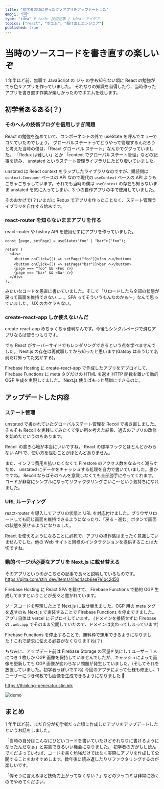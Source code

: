 ```yaml
---
title: "初学者の頃に作ったクソアプリをアップデートした"
emoji: "🆙"
type: "idea" # tech: 技術記事 / idea: アイデア
topics: ["react", "ポエム", "駆け出しエンジニア"]
published: true
---
```


# 当時のソースコードを書き直すの楽しいぞ

1 年半ほど前、無職で JavaScript の ジャ の字も知らない頃に React の勉強がてら色々アプリを作っていました。
それなりの知識を習得した今、当時作ったアプリを書き直す作業が楽しかったのでポエムを残します。

## 初学者あるある(？)

### そのへんの技術ブログを信用しすぎ問題

React の勉強を進めていて、コンポーネントの外で useState を呼んでエラーでコケていたのでしょう。
グローバルステートってどうやって管理するんだろうと考えた当時の僕は、「React グローバル ステート」なんかでググっていました。
「Redux は難しい」とか 「context でグローバルステート管理」などの記事を読み、 unstated というステート管理ライブラリにたどり着いていました。

unstated は React context をラップしたライブラリなのですが、購読側は `context.Consumer` ベースの API なので現代の `useContext` ベースの API よりもごちゃごちゃしています。それでも当時の僕は `useContext` の存在も知らないまま unstated を気に入ってしまい、3 つの自作アプリの中で使用していました。

そのおかげで(？)いまだに Redux でアプリを作ったことなく、ステート管理ライブラリを自作する始末です。

### react-router を知らないままアプリを作る

react-router や history API を使用せずにアプリを作っていました。

```tsx
const [page, setPage] = useState<"foo" | "bar">("foo");

return (
  <div>
    <button onClick={() => setPage("foo")}>foo へ</button>
    <button onClick={() => setPage("bar")}>bar へ</button>
    {page === "foo" && <Foo />}
    {page === "bar" && <Bar />}
  </div>
);
```

みたいなコードを愚直に書いていました。そして「リロードしたら全部の状態が戻って画面を維持できない……。SPA ってそういうもんなのかぁ〜」なんて思っていました。 UX のカケラもない。

### create-react-app しか使えないんだ

create-react-app めちゃくちゃ便利なんです。今後もシングルページで済むアプリならば使うつもりです。

でも React がサーバーサイドでもレンダリングできるという点を学べませんでした。 Next.js の存在は再就職してから知ったと思います(Gatsby は辛うじて名前だけ知ってた気がする)。

Firebase Hosting に create-react-app で作成したアプリをデプロイして、Firebase Functions に meta タグだけの HTML を返す HTTP 関数を置いて動的 OGP 生成を実現してました。 Next.js 使えばもっと簡単にできるのに。

## アップデートした内容

### ステート管理

unstated で書かれていたグローバルステート管理を Recoil で書き直しました。
そもそも Recoil を実践してみたくて使い所を考えた結果、過去のアプリの改修を始めたというのもあります。

Recoil の書き心地が本当にいいですね。 React の標準フックとほとんどかわらない API で、使い方を悩むことがほとんどありません。

また、インフラ費用を払いたくなくて Firestore のアクセス数をなるべく減らすため、 unstated にデータをキャッシュする処理を自力で書いていました。愚かですね。
Recoil ならばそのへんを意識しなくても全部勝手にやってくれます。コードが非常にシンプルになってリファクタリングさいこ〜という気持ちになれました。

### URL ルーティング

react-router を導入してアプリの状態と URL を対応付けました。ブラウザリロードしても同じ画面を維持できるようになったり、「戻る・進む」ボタンで画面の状態を戻せるようになりました。

React を使えるようになることに必死で、アプリの操作感はまったく意識していませんでした。他の Web サイトと同様のインタラクションを提供することは大切ですね。

### 動的ページが必要なアプリを Next.js に載せ替える

そのアプリというのがこちらの記事で長々と説明しているものです。
https://qiita.com/stin_dev/items/41ac4acb6ee7e1bc2d50

Firebase Hosting に React SPA を載せて、 Firebase Functions で動的 OGP 生成してますということが長々と書かれています。

ソースコードを整理した上で Next.js に載せ替えました。OGP 用の meta タグを返すのも Next.js で実装することで Firebase Functions を停止できました。アプリ自体は vercel にデプロイしています。
(ドメインを接続せずに Firebase の `.web.app` でそのまま公開していたので、ドメインは変わってしまっています)

Firebase Functions を停止することで、無料枠で運用できるようになりました！これで請求に怯える必要がなくなりますね(？)

ちなみに、アップデート前は Firebase Storage の容量を気にしてユーザー 1 人につき 1 枚しか OGP 画像を保持していませんでしたが、キャッシュによって画像を更新しても OGP 画像が変わらない問題が発生していました。(そしてそれを放置していました。初学者っぽいですね)
今回のアプデによって仕様も修正し、1 ユーザーにつき何枚でも画像を生成できるようになりました 🎉

https://thinking-generator.stin.ink

![demo](https://storage.googleapis.com/zenn-user-upload/jtdtwd7bwb29j2pewx9ctdsozkej)

## まとめ

1 年半ほど前、まだ自分が初学者だった頃に作成したアプリをアップデートしたというお話をしました。

「当時の自分はこんなにひどいコードを書いていたけどそれなりに書けるようになったんだなぁ」と実感できるいい機会になりました。
初学者の方がもし読んでくださっていれば、コードを書く勉強だけではなく実際にアプリを作成して公開することをおすすめします。数年後に読み返したりリファクタリングするのが楽しいです。

「偉そうに言えるほど技術力上がってなくない？」などのツッコミは非常に効くのでやめてください。

